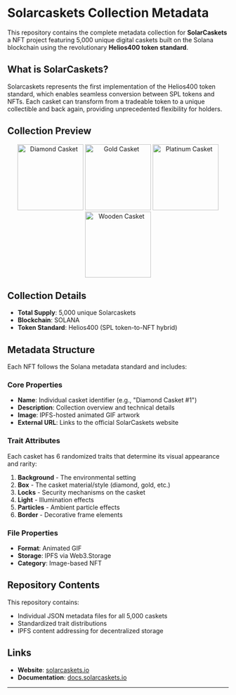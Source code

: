 # Solarcaskets Collection Metadata

This repository contains the complete metadata collection for **SolarCaskets**  a NFT project featuring 5,000 unique digital caskets built on the Solana blockchain using the revolutionary **Helios400 token standard**.

## What is SolarCaskets?

Solarcaskets represents the first implementation of the Helios400 token standard, which enables seamless conversion between SPL tokens and NFTs. Each casket can transform from a tradeable token to a unique collectible and back again, providing unprecedented flexibility for holders.

## Collection Preview

<div align="center">
  <img src="https://i.imgur.com/Gkx1a8J.png" width="150" alt="Diamond Casket">
  <img src="https://i.imgur.com/21QAaJm.png" width="150" alt="Gold Casket">
  <img src="https://i.imgur.com/GCAK1hU.png" width="150" alt="Platinum Casket">
  <img src="https://i.imgur.com/TxqBw4T.png" width="150" alt="Wooden Casket">
</div>

## Collection Details

- **Total Supply**: 5,000 unique Solarcaskets
- **Blockchain**: SOLANA
- **Token Standard**: Helios400 (SPL token-to-NFT hybrid)

## Metadata Structure

Each NFT follows the Solana metadata standard and includes:

### Core Properties
- **Name**: Individual casket identifier (e.g., "Diamond Casket #1")
- **Description**: Collection overview and technical details
- **Image**: IPFS-hosted animated GIF artwork
- **External URL**: Links to the official SolarCaskets website

### Trait Attributes
Each casket has 6 randomized traits that determine its visual appearance and rarity:

1. **Background** - The environmental setting
2. **Box** - The casket material/style (diamond, gold, etc.)
3. **Locks** - Security mechanisms on the casket
4. **Light** - Illumination effects
5. **Particles** - Ambient particle effects
6. **Border** - Decorative frame elements

### File Properties
- **Format**: Animated GIF
- **Storage**: IPFS via Web3.Storage
- **Category**: Image-based NFT

## Repository Contents

This repository contains:
- Individual JSON metadata files for all 5,000 caskets
- Standardized trait distributions
- IPFS content addressing for decentralized storage

## Links

- **Website**: [solarcaskets.io](https://solarcaskets.io)
- **Documentation**: [docs.solarcaskets.io](https://docs.solarcaskets.io)

---
